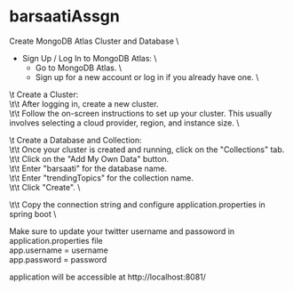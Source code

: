# barsaatiAssgn

Create MongoDB Atlas Cluster and Database \
*  Sign Up / Log In to MongoDB Atlas: \
      - Go to MongoDB Atlas. \
      - Sign up for a new account or log in if you already have one. \
  
\t  Create a Cluster: \
\t\t    After logging in, create a new cluster. \
\t\t    Follow the on-screen instructions to set up your cluster. This usually involves selecting a cloud provider, region, and instance size. \

\t  Create a Database and Collection: \
\t\t    Once your cluster is created and running, click on the "Collections" tab. \
\t\t    Click on the "Add My Own Data" button. \
\t\t    Enter "barsaati" for the database name. \
\t\t    Enter "trendingTopics" for the collection name. \
\t\t    Click "Create". \

\t\t    Copy the connection string and configure application.properties in spring boot \

    

Make sure to update your twitter username and passoword in application.properties file \
app.username = username \
app.password = password

application will be accessible at http://localhost:8081/
